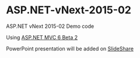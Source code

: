 # ASP.NET-vNext-2015-02

ASP.NET vNext 2015-02 Demo code

Using [ASP.NET MVC 6 Beta 2](https://github.com/aspnet/Mvc/releases)

PowerPoint presentation will be added on [SlideShare](http://www.slideshare.net/mauricedb/)